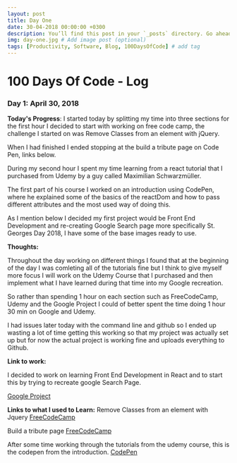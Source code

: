 ```yaml
---
layout: post
title: Day One
date: 30-04-2018 00:00:00 +0300
description: You’ll find this post in your `_posts` directory. Go ahead and edit it and re-build the site to see your changes. # Add post description (optional)
img: day-one.jpg # Add image post (optional)
tags: [Productivity, Software, Blog, 100DaysOfCode] # add tag
---
```

# 100 Days Of Code - Log

### Day 1: April 30, 2018 


**Today's Progress**: 
I started today by splitting my time into three sections for the first hour I decided to start with working on free code camp, the challenge I started on was Remove Classes from an element with jQuery. 

When I had finished I ended stopping at the build a tribute page on Code Pen, links below.

During my second hour I spent my time learning from a react tutorial that I purchased from Udemy by a guy called Maximilian Schwarzmüller.

The first part of his course I worked on an introduction using CodePen, where he explained some of the basics of the reactDom and how to pass different attributes and the most used way of doing this.

As I mention below I decided my first project would be Front End Development and re-creating Google Search page more specifically St. Georges Day 2018, I have some of the base images ready to use.

**Thoughts:** 

Throughout the day working on different things I found that at the beginning of the day I was comleting all of the tutorials fine but I think to give myself more focus I will work on the Udemy Course that I purchased and then implement what I have learned during that time into my Google recreation.

So rather than spending 1 hour on each section such as FreeCodeCamp, Udemy and the Google Project I could of better spent the time doing 1 hour 30 min on Google and Udemy.

I had issues later today with the command line and github so I ended up wasting a lot of time getting this working so that my project was actually set up but for now the actual project is working fine and uploads everything to Github.

**Link to work:** 

I decided to work on learning Front End Development in React and to start this by trying to recreate google Search Page.

[Google Project](https://github.com/NathanScott85/google)

**Links to what I used to Learn:** 
Remove Classes from an element with Jquery
[FreeCodeCamp](https://www.freecodecamp.org/challenges/remove-classes-from-an-element-with-jquery)

Build a tribute page
[FreeCodeCamp](https://www.freecodecamp.org/challenges/build-a-tribute-page)

After some time working through the tutorials from the udemy course, this is the codepen from the introduction.
[CodePen](https://codepen.io/nathanscott/pen/xjqZKb)



